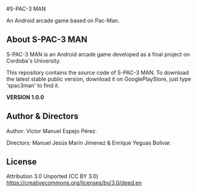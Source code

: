 #S-PAC-3 MAN

An Android arcade game based on Pac-Man.

About S-PAC-3 MAN
------------

S-PAC-3 MAN is an Android arcade game developed as a final project on Cordoba's University.

This repository contains the source code of S-PAC-3 MAN. To download the latest stable public version, download it on GooglePlayStore, just type 'spac3man' to find it.

**VERSION 1.0.0**

Author & Directors
---
Author: Víctor Manuel Espejo Pérez.

Directors: Manuel Jesús Marín Jimenez & Enrique Yeguas Bolívar.

License
---
Attribution 3.0 Unported (CC BY 3.0) 
https://creativecommons.org/licenses/by/3.0/deed.en